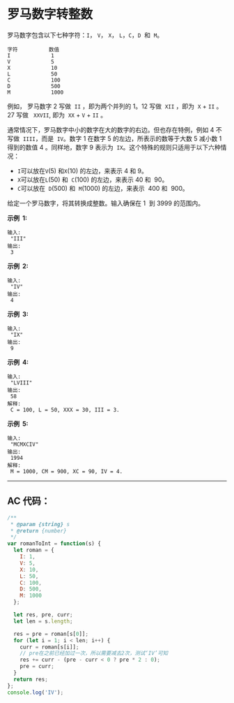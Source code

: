 # 罗马数字转整数

罗马数字包含以下七种字符：`I`， `V`， `X`， `L`，`C`，`D`  和  `M`。

```
字符          数值
I             1
V             5
X             10
L             50
C             100
D             500
M             1000
```

例如， 罗马数字 2 写做  `II` ，即为两个并列的 1。12 写做  `XII` ，即为  `X` + `II` 。 27 写做   `XXVII`, 即为  `XX` + `V` + `II` 。

通常情况下，罗马数字中小的数字在大的数字的右边。但也存在特例，例如 4 不写做  `IIII`，而是  `IV`。数字 1 在数字 5 的左边，所表示的数等于大数 5 减小数 1 得到的数值 4 。同样地，数字 9 表示为  `IX`。这个特殊的规则只适用于以下六种情况：

- `I`可以放在`V`\(5\) 和`X`\(10\) 的左边，来表示 4 和 9。
- `X`可以放在`L`\(50\) 和  `C`\(100\) 的左边，来表示 40 和  90。
- `C`可以放在  `D`\(500\) 和  `M`\(1000\) 的左边，来表示  400 和  900。

给定一个罗马数字，将其转换成整数。输入确保在 1  到 3999 的范围内。

**示例  1:**

```
输入:
 "III"
输出:
 3
```

**示例  2:**

```
输入:
 "IV"
输出:
 4
```

**示例  3:**

```
输入:
 "IX"
输出:
 9
```

**示例  4:**

```
输入:
 "LVIII"
输出:
 58
解释:
 C = 100, L = 50, XXX = 30, III = 3.

```

**示例  5:**

```
输入:
 "MCMXCIV"
输出:
 1994
解释:
 M = 1000, CM = 900, XC = 90, IV = 4.
```

---

## AC 代码：

```js
/**
 * @param {string} s
 * @return {number}
 */
var romanToInt = function(s) {
  let roman = {
    I: 1,
    V: 5,
    X: 10,
    L: 50,
    C: 100,
    D: 500,
    M: 1000
  };

  let res, pre, curr;
  let len = s.length;

  res = pre = roman[s[0]];
  for (let i = 1; i < len; i++) {
    curr = roman[s[i]];
    // pre在之前已经加过一次，所以需要减去2次，测试‘IV’可知
    res += curr - (pre - curr < 0 ? pre * 2 : 0);
    pre = curr;
  }
  return res;
};
console.log('IV');
```
